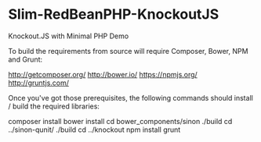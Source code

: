 Slim-RedBeanPHP-KnockoutJS
==========================

Knockout.JS with Minimal PHP Demo

To build the requirements from source will require Composer, Bower, NPM and Grunt:

  http://getcomposer.org/
  http://bower.io/
  https://npmjs.org/
  http://gruntjs.com/

Once you've got those prerequisites, the following commands should install / build the required libraries:

  composer install
  bower install
  cd bower_components/sinon
  ./build
  cd ../sinon-qunit/
  ./build
  cd ../knockout
  npm install
  grunt
  
  
